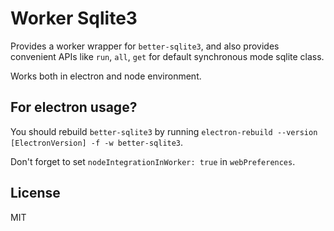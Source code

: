 # Worker Sqlite3

Provides a worker wrapper for `better-sqlite3`, and also provides convenient APIs like `run`, `all`, `get` for default synchronous mode sqlite class.

Works both in electron and node environment.



## For electron usage?

You should rebuild `better-sqlite3` by running `electron-rebuild --version [ElectronVersion] -f -w better-sqlite3`.

Don't forget to set `nodeIntegrationInWorker: true` in `webPreferences`.



## License

MIT